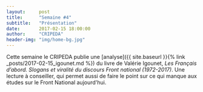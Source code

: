 ```yaml
---
layout:     post
title:      "Semaine #4"
subtitle:   "Présentation"
date:       2017-02-15 18:00:00
author:     "CRIPEDA"
header-img: "img/home-bg.jpg"
---
```


Cette semaine le CRIPEDA publie une [analyse]({{ site.baseurl }}{% link _posts/2017-02-15_igounet.md %}) du livre de Valérie Igounet, _Les Français d’abord. Slogans et viralité du discours Front national (1972-2017)_. Une lecture à conseiller, qui permet aussi de faire le point sur ce qui manque aux études sur le Front National aujourd'hui.
